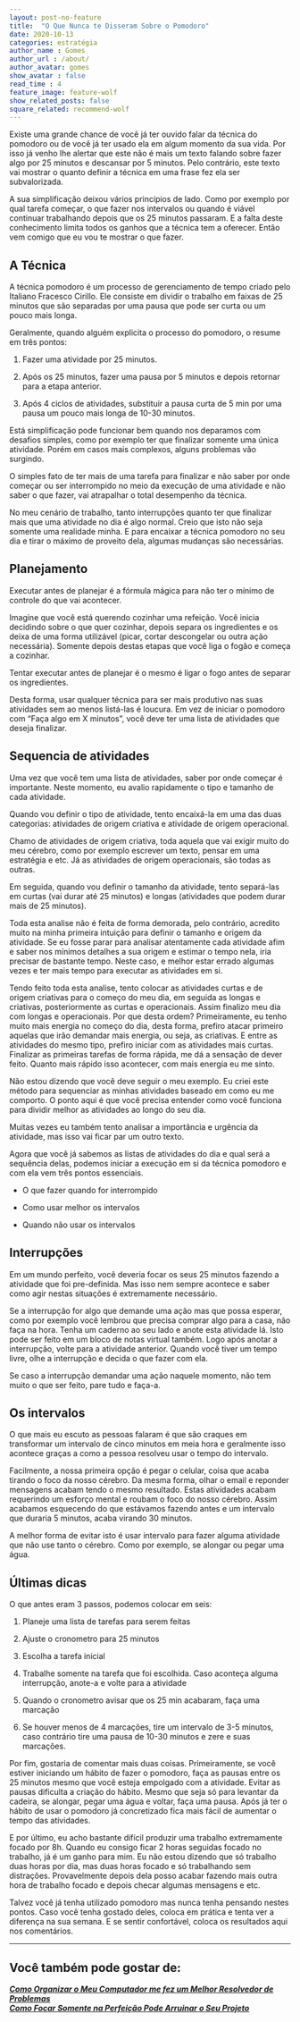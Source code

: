 ```yaml
---
layout: post-no-feature
title:  "O Que Nunca te Disseram Sobre o Pomodoro"
date: 2020-10-13
categories: estratégia
author_name : Gomes
author_url : /about/
author_avatar: gomes
show_avatar : false
read_time : 4
feature_image: feature-wolf
show_related_posts: false
square_related: recommend-wolf
---
```


Existe uma grande chance de você já ter ouvido falar da técnica do pomodoro ou de você já ter usado ela em algum momento da sua vida. Por isso já venho lhe alertar que este não é mais um texto falando sobre fazer algo por 25 minutos e descansar por 5 minutos. Pelo contrário, este texto vai mostrar o quanto definir a técnica em uma frase fez ela ser subvalorizada.

A sua simplificação deixou vários princípios de lado. Como por exemplo por qual tarefa começar, o que fazer nos intervalos ou quando é viável continuar trabalhando depois que os 25 minutos passaram. E a falta deste conhecimento limita todos os ganhos que a técnica tem a oferecer. Então vem comigo que eu vou te mostrar o que fazer. 

## A Técnica

A técnica pomodoro é um processo de gerenciamento de tempo criado pelo Italiano Fracesco Cirillo. Ele consiste em dividir o trabalho em faixas de 25 minutos que são separadas por uma pausa que pode ser curta ou um pouco mais longa. 

Geralmente, quando alguém explicita o processo do pomodoro, o resume em três pontos: 

1. Fazer uma atividade por 25 minutos.

2. Após os 25 minutos, fazer uma pausa por 5 minutos e depois retornar para a etapa anterior.

3. Após 4 ciclos de atividades, substituir a pausa curta de 5 min por uma pausa um pouco mais longa de 10-30 minutos.

Está simplificação pode funcionar bem quando nos deparamos com desafios simples, como por exemplo ter que finalizar somente uma única atividade. Porém em casos mais complexos, alguns problemas vão surgindo. 

O simples fato de ter mais de uma tarefa para finalizar  e não saber por onde começar ou ser interrompido no meio da execução de uma atividade e não saber o que fazer, vai atrapalhar o total desempenho da técnica. 

No meu cenário de trabalho, tanto interrupções quanto ter que finalizar mais que uma atividade no dia é algo normal. Creio que isto não seja somente uma realidade minha. E para encaixar a técnica pomodoro no seu dia e tirar o máximo de proveito dela, algumas mudanças são necessárias.

## Planejamento 

Executar antes de planejar é a fórmula mágica para não ter o mínimo de controle do que vai acontecer. 

Imagine que você está querendo cozinhar uma refeição. Você inicia decidindo sobre o que quer cozinhar, depois separa os ingredientes e os deixa de uma forma utilizável (picar, cortar descongelar ou outra ação necessária). Somente depois destas etapas que você liga o fogão e começa a cozinhar. 

Tentar executar antes de planejar é o mesmo é ligar o fogo antes de separar os ingredientes. 

Desta forma, usar qualquer técnica para ser mais produtivo nas suas atividades sem ao menos listá-las é loucura. Em vez de iniciar o pomodoro com “Faça algo em X minutos”, você deve ter uma lista de atividades que deseja finalizar. 

## Sequencia de atividades

Uma vez que você tem uma lista de atividades, saber por onde começar é importante. Neste momento, eu avalio rapidamente o tipo e tamanho de cada atividade. 

Quando vou definir o tipo de atividade, tento encaixá-la em uma das duas categorias: atividades de origem criativa e atividade de origem operacional.

Chamo de atividades de origem criativa, toda aquela que vai exigir muito do meu cérebro, como por exemplo escrever um texto, pensar em uma estratégia e etc. Já as atividades de origem operacionais, são todas as outras. 

Em seguida, quando vou definir o tamanho da atividade, tento separá-las em curtas (vai durar até 25 minutos) e longas (atividades que podem durar mais de 25 minutos).

Toda esta analise não é feita de forma demorada, pelo contrário, acredito muito na minha primeira intuição para definir o tamanho e origem da atividade. Se eu fosse parar para analisar atentamente cada atividade afim e saber nos mínimos detalhes a sua origem e estimar o tempo nela, iria precisar de bastante tempo. Neste caso, e melhor estar errado algumas vezes e ter mais tempo para executar as atividades em si. 

Tendo feito toda esta analise, tento colocar as atividades curtas e de origem criativas para o começo do meu dia, em seguida as longas e criativas, posteriormente as curtas e operacionais. Assim finalizo meu dia com longas e operacionais. Por que desta ordem? Primeiramente, eu tenho muito mais energia no começo do dia, desta forma, prefiro atacar primeiro aquelas que irão demandar mais energia, ou seja, as criativas. E entre as atividades do mesmo tipo, prefiro iniciar com as atividades mais curtas. Finalizar as primeiras tarefas de forma rápida, me dá a sensação de dever feito. Quanto mais rápido isso acontecer, com mais energia eu me sinto.

Não estou dizendo que você deve seguir o meu exemplo. Eu criei este método para sequenciar as minhas atividades baseado em como eu me comporto. O ponto aqui é que você precisa entender como você funciona para dividir melhor as atividades ao longo do seu dia.

Muitas vezes eu também tento analisar a importância e urgência da atividade, mas isso vai ficar par um outro texto.

Agora que você já sabemos as listas de atividades do dia e qual será a sequência delas, podemos iniciar a execução em si da técnica pomodoro e com ela vem três pontos essenciais.  
* O que fazer quando for interrompido

* Como usar melhor os intervalos 

* Quando não usar os intervalos


## Interrupções

Em um mundo perfeito, você deveria focar os seus 25 minutos fazendo a atividade que foi pre-definida. Mas isso nem sempre acontece e saber como agir nestas situações é extremamente necessário. 

Se a interrupção for algo que demande uma ação mas que possa esperar, como por exemplo você lembrou que precisa comprar algo para a casa, não faça na hora. Tenha um caderno ao seu lado e anote esta atividade lá. Isto pode ser feito em um bloco de notas virtual também. Logo após anotar a interrupção, volte para a atividade anterior. Quando você tiver um tempo livre, olhe a interrupção e decida o que fazer com ela. 

Se caso a interrupção demandar uma ação naquele momento, não tem muito o que ser feito, pare tudo e faça-a. 

## Os intervalos 

O que mais eu escuto as pessoas falaram é que são craques em transformar um intervalo de cinco minutos em meia hora e geralmente isso acontece graças a como a pessoa resolveu usar o tempo do intervalo. 

Facilmente, a nossa primeira opção é pegar o celular, coisa que acaba tirando o foco da nosso cérebro. Da mesma forma, olhar o email e reponder mensagens acabam tendo o mesmo resultado. Estas atividades acabam requerindo um esforço mental e roubam o foco do nosso cérebro. Assim acabamos esquecendo do que estávamos fazendo antes e um intervalo que duraria 5 minutos, acaba virando 30 minutos. 

A melhor forma de evitar isto é usar intervalo para fazer alguma atividade que não use tanto o cérebro. Como por exemplo, se alongar ou pegar uma água.

## Últimas dicas

O que antes eram 3 passos, podemos colocar em seis: 
1. Planeje uma lista de tarefas para serem feitas 

2. Ajuste o cronometro para 25 minutos 

3. Escolha a tarefa inicial 

4. Trabalhe somente na tarefa que foi escolhida.  Caso aconteça alguma interrupção, anote-a e volte para a atividade

5. Quando o cronometro avisar que os 25 min acabaram, faça uma marcação

6. Se houver menos de 4 marcações, tire um intervalo de 3-5 minutos, caso contrário tire uma pausa de 10-30 minutos e zere e suas marcações.

Por fim, gostaria de comentar mais duas coisas. Primeiramente, se você estiver iniciando um hábito de fazer o pomodoro, faça as pausas entre os 25 minutos mesmo que você esteja empolgado com a atividade. Evitar as pausas dificulta a criação do hábito. Mesmo que seja só para levantar da cadeira, se alongar, pegar uma água e voltar, faça uma pausa. Após já ter o hábito de usar o pomodoro já concretizado fica mais fácil de aumentar o tempo das atividades. 

E por último, eu acho bastante difícil produzir uma trabalho extremamente focado por 8h. Quando eu consigo ficar 2 horas seguidas focado no trabalho, já é um ganho para mim. Eu não estou dizendo que só trabalho duas horas por dia, mas duas horas focado e só trabalhando sem distrações. Provavelmente depois dela posso acabar fazendo mais outra hora de trabalho focado e depois checar algumas mensagens e etc. 

Talvez você já tenha utilizado pomodoro mas nunca tenha pensando nestes pontos. Caso você tenha  gostado deles, coloca em prática e tenta ver a diferença na sua semana. E se sentir confortável, coloca os resultados aqui nos comentários.

---

## Você também pode gostar de:
***[Como Organizar o Meu Computador me fez um Melhor Resolvedor de Problemas](https://quebrandoocaminho.com/resolver-problemas)***  
***[Como Focar Somente na Perfeição Pode Arruinar o Seu Projeto](https://quebrandoocaminho.com/perfeicao)***